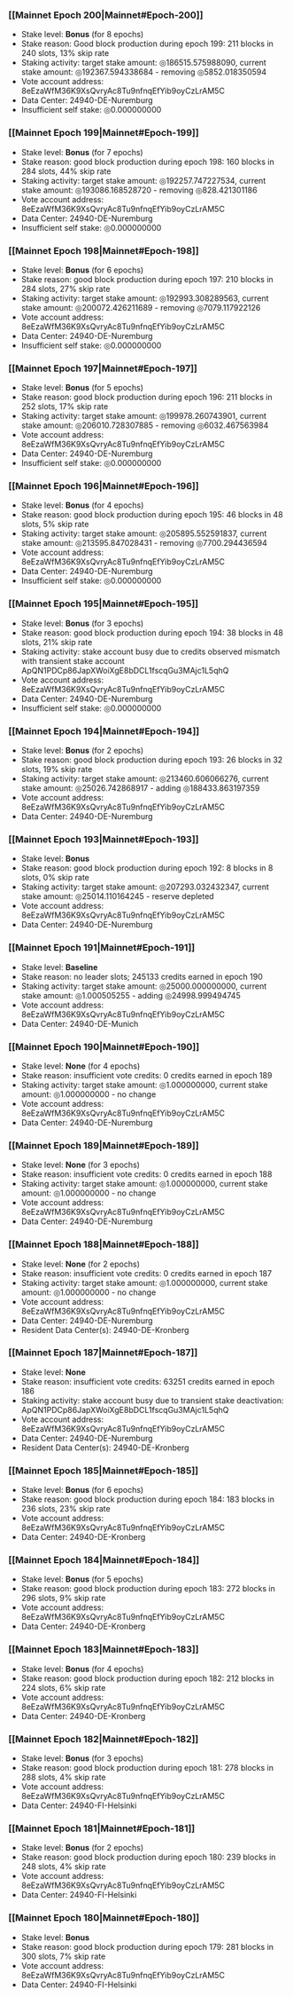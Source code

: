 ### [[Mainnet Epoch 200|Mainnet#Epoch-200]]
* Stake level: **Bonus** (for 8 epochs)
* Stake reason: Good block production during epoch 199: 211 blocks in 240 slots, 13% skip rate
* Staking activity: target stake amount: ◎186515.575988090, current stake amount: ◎192367.594338684 - removing ◎5852.018350594
* Vote account address: 8eEzaWfM36K9XsQvryAc8Tu9nfnqEfYib9oyCzLrAM5C
* Data Center: 24940-DE-Nuremburg
* Insufficient self stake: ◎0.000000000
### [[Mainnet Epoch 199|Mainnet#Epoch-199]]
* Stake level: **Bonus** (for 7 epochs)
* Stake reason: good block production during epoch 198: 160 blocks in 284 slots, 44% skip rate
* Staking activity: target stake amount: ◎192257.747227534, current stake amount: ◎193086.168528720 - removing ◎828.421301186
* Vote account address: 8eEzaWfM36K9XsQvryAc8Tu9nfnqEfYib9oyCzLrAM5C
* Data Center: 24940-DE-Nuremburg
* Insufficient self stake: ◎0.000000000
### [[Mainnet Epoch 198|Mainnet#Epoch-198]]
* Stake level: **Bonus** (for 6 epochs)
* Stake reason: good block production during epoch 197: 210 blocks in 284 slots, 27% skip rate
* Staking activity: target stake amount: ◎192993.308289563, current stake amount: ◎200072.426211689 - removing ◎7079.117922126
* Vote account address: 8eEzaWfM36K9XsQvryAc8Tu9nfnqEfYib9oyCzLrAM5C
* Data Center: 24940-DE-Nuremburg
* Insufficient self stake: ◎0.000000000
### [[Mainnet Epoch 197|Mainnet#Epoch-197]]
* Stake level: **Bonus** (for 5 epochs)
* Stake reason: good block production during epoch 196: 211 blocks in 252 slots, 17% skip rate
* Staking activity: target stake amount: ◎199978.260743901, current stake amount: ◎206010.728307885 - removing ◎6032.467563984
* Vote account address: 8eEzaWfM36K9XsQvryAc8Tu9nfnqEfYib9oyCzLrAM5C
* Data Center: 24940-DE-Nuremburg
* Insufficient self stake: ◎0.000000000
### [[Mainnet Epoch 196|Mainnet#Epoch-196]]
* Stake level: **Bonus** (for 4 epochs)
* Stake reason: good block production during epoch 195: 46 blocks in 48 slots, 5% skip rate
* Staking activity: target stake amount: ◎205895.552591837, current stake amount: ◎213595.847028431 - removing ◎7700.294436594
* Vote account address: 8eEzaWfM36K9XsQvryAc8Tu9nfnqEfYib9oyCzLrAM5C
* Data Center: 24940-DE-Nuremburg
* Insufficient self stake: ◎0.000000000
### [[Mainnet Epoch 195|Mainnet#Epoch-195]]
* Stake level: **Bonus** (for 3 epochs)
* Stake reason: good block production during epoch 194: 38 blocks in 48 slots, 21% skip rate
* Staking activity: stake account busy due to credits observed mismatch with transient stake account ApQN1PDCp86JapXWoiXgE8bDCL1fscqGu3MAjc1L5qhQ
* Vote account address: 8eEzaWfM36K9XsQvryAc8Tu9nfnqEfYib9oyCzLrAM5C
* Data Center: 24940-DE-Nuremburg
* Insufficient self stake: ◎0.000000000
### [[Mainnet Epoch 194|Mainnet#Epoch-194]]
* Stake level: **Bonus** (for 2 epochs)
* Stake reason: good block production during epoch 193: 26 blocks in 32 slots, 19% skip rate
* Staking activity: target stake amount: ◎213460.606066276, current stake amount: ◎25026.742868917 - adding ◎188433.863197359
* Vote account address: 8eEzaWfM36K9XsQvryAc8Tu9nfnqEfYib9oyCzLrAM5C
* Data Center: 24940-DE-Nuremburg
### [[Mainnet Epoch 193|Mainnet#Epoch-193]]
* Stake level: **Bonus**
* Stake reason: good block production during epoch 192: 8 blocks in 8 slots, 0% skip rate
* Staking activity: target stake amount: ◎207293.032432347, current stake amount: ◎25014.110164245 - reserve depleted
* Vote account address: 8eEzaWfM36K9XsQvryAc8Tu9nfnqEfYib9oyCzLrAM5C
* Data Center: 24940-DE-Nuremburg
### [[Mainnet Epoch 191|Mainnet#Epoch-191]]
* Stake level: **Baseline**
* Stake reason: no leader slots; 245133 credits earned in epoch 190
* Staking activity: target stake amount: ◎25000.000000000, current stake amount: ◎1.000505255 - adding ◎24998.999494745
* Vote account address: 8eEzaWfM36K9XsQvryAc8Tu9nfnqEfYib9oyCzLrAM5C
* Data Center: 24940-DE-Munich
### [[Mainnet Epoch 190|Mainnet#Epoch-190]]
* Stake level: **None** (for 4 epochs)
* Stake reason: insufficient vote credits: 0 credits earned in epoch 189
* Staking activity: target stake amount: ◎1.000000000, current stake amount: ◎1.000000000 - no change
* Vote account address: 8eEzaWfM36K9XsQvryAc8Tu9nfnqEfYib9oyCzLrAM5C
* Data Center: 24940-DE-Nuremburg
### [[Mainnet Epoch 189|Mainnet#Epoch-189]]
* Stake level: **None** (for 3 epochs)
* Stake reason: insufficient vote credits: 0 credits earned in epoch 188
* Staking activity: target stake amount: ◎1.000000000, current stake amount: ◎1.000000000 - no change
* Vote account address: 8eEzaWfM36K9XsQvryAc8Tu9nfnqEfYib9oyCzLrAM5C
* Data Center: 24940-DE-Nuremburg
### [[Mainnet Epoch 188|Mainnet#Epoch-188]]
* Stake level: **None** (for 2 epochs)
* Stake reason: insufficient vote credits: 0 credits earned in epoch 187
* Staking activity: target stake amount: ◎1.000000000, current stake amount: ◎1.000000000 - no change
* Vote account address: 8eEzaWfM36K9XsQvryAc8Tu9nfnqEfYib9oyCzLrAM5C
* Data Center: 24940-DE-Nuremburg
* Resident Data Center(s): 24940-DE-Kronberg
### [[Mainnet Epoch 187|Mainnet#Epoch-187]]
* Stake level: **None**
* Stake reason: insufficient vote credits: 63251 credits earned in epoch 186
* Staking activity: stake account busy due to transient stake deactivation: ApQN1PDCp86JapXWoiXgE8bDCL1fscqGu3MAjc1L5qhQ
* Vote account address: 8eEzaWfM36K9XsQvryAc8Tu9nfnqEfYib9oyCzLrAM5C
* Data Center: 24940-DE-Nuremburg
* Resident Data Center(s): 24940-DE-Kronberg
### [[Mainnet Epoch 185|Mainnet#Epoch-185]]
* Stake level: **Bonus** (for 6 epochs)
* Stake reason: good block production during epoch 184: 183 blocks in 236 slots, 23% skip rate
* Vote account address: 8eEzaWfM36K9XsQvryAc8Tu9nfnqEfYib9oyCzLrAM5C
* Data Center: 24940-DE-Kronberg
### [[Mainnet Epoch 184|Mainnet#Epoch-184]]
* Stake level: **Bonus** (for 5 epochs)
* Stake reason: good block production during epoch 183: 272 blocks in 296 slots, 9% skip rate
* Vote account address: 8eEzaWfM36K9XsQvryAc8Tu9nfnqEfYib9oyCzLrAM5C
* Data Center: 24940-DE-Kronberg
### [[Mainnet Epoch 183|Mainnet#Epoch-183]]
* Stake level: **Bonus** (for 4 epochs)
* Stake reason: good block production during epoch 182: 212 blocks in 224 slots, 6% skip rate
* Vote account address: 8eEzaWfM36K9XsQvryAc8Tu9nfnqEfYib9oyCzLrAM5C
* Data Center: 24940-DE-Kronberg
### [[Mainnet Epoch 182|Mainnet#Epoch-182]]
* Stake level: **Bonus** (for 3 epochs)
* Stake reason: good block production during epoch 181: 278 blocks in 288 slots, 4% skip rate
* Vote account address: 8eEzaWfM36K9XsQvryAc8Tu9nfnqEfYib9oyCzLrAM5C
* Data Center: 24940-FI-Helsinki
### [[Mainnet Epoch 181|Mainnet#Epoch-181]]
* Stake level: **Bonus** (for 2 epochs)
* Stake reason: good block production during epoch 180: 239 blocks in 248 slots, 4% skip rate
* Vote account address: 8eEzaWfM36K9XsQvryAc8Tu9nfnqEfYib9oyCzLrAM5C
* Data Center: 24940-FI-Helsinki
### [[Mainnet Epoch 180|Mainnet#Epoch-180]]
* Stake level: **Bonus**
* Stake reason: good block production during epoch 179: 281 blocks in 300 slots, 7% skip rate
* Vote account address: 8eEzaWfM36K9XsQvryAc8Tu9nfnqEfYib9oyCzLrAM5C
* Data Center: 24940-FI-Helsinki